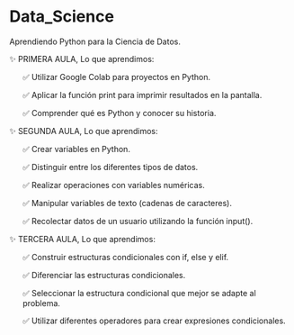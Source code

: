 # Data_Science
Aprendiendo Python para la Ciencia de Datos.

✨ PRIMERA AULA, Lo que aprendimos:
  <ul>✅ Utilizar Google Colab para proyectos en Python.</ul>
  <ul>✅ Aplicar la función print para imprimir resultados en la pantalla.</ul>
  <ul>✅ Comprender qué es Python y conocer su historia.</ul>


✨ SEGUNDA AULA, Lo que aprendimos:
  <ul>✅ Crear variables en Python.</ul>
  <ul>✅ Distinguir entre los diferentes tipos de datos.</ul>
  <ul>✅ Realizar operaciones con variables numéricas.</ul>
  <ul>✅ Manipular variables de texto (cadenas de caracteres).</ul>
  <ul>✅ Recolectar datos de un usuario utilizando la función input().</ul>
  

✨ TERCERA AULA, Lo que aprendimos:
  <ul>✅ Construir estructuras condicionales con if, else y elif.</ul>
  <ul>✅ Diferenciar las estructuras condicionales.</ul>
  <ul>✅ Seleccionar la estructura condicional que mejor se adapte al problema.</ul>
  <ul>✅ Utilizar diferentes operadores para crear expresiones condicionales.</ul>
